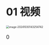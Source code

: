# 01 视频

<img src="https://cvp.oss-cn-shanghai.aliyuncs.com/202410301432104.png" alt="image-20241030143254742" style="zoom:50%;" />





















































0
